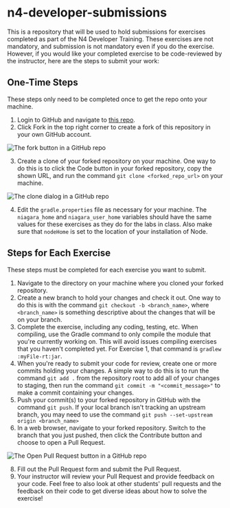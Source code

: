 # n4-developer-submissions
This is a repository that will be used to hold submissions for exercises completed as part of the N4 Developer Training. These exercises are not mandatory, and submission is not mandatory even if you do the exercise. However, if you would like your completed exercise to be code-reviewed by the instructor, here are the steps to submit your work:

## One-Time Steps
These steps only need to be completed once to get the repo onto your machine.

1. Login to GitHub and navigate to [this repo](https://github.com/robert-tridium/n4-developer-submissions).
2. Click Fork in the top right corner to create a fork of this repository in your own GitHub account.

![The fork button in a GitHub repo](images/fork_img.PNG)

3. Create a clone of your forked repository on your machine. One way to do this is to click the Code button in your forked repository, copy the shown URL, and run the command `git clone <forked_repo_url>` on your machine.

![The clone dialog in a GitHub repo](images/clone_img.PNG)

4. Edit the `gradle.properties` file as necessary for your machine. The `niagara_home` and `niagara_user_home` variables should have the same values for these exercises as they do for the labs in class. Also make sure that `nodeHome` is set to the location of your installation of Node.

## Steps for Each Exercise
These steps must be completed for each exercise you want to submit.

1. Navigate to the directory on your machine where you cloned your forked repository.
2. Create a new branch to hold your changes and check it out. One way to do this is with the command `git checkout -b <branch_name>`, where `<branch_name>` is something descriptive about the changes that will be on your branch.
4. Complete the exercise, including any coding, testing, etc. When compiling, use the Gradle command to only compile the module that you're currently working on. This will avoid issues compiling exercises that you haven't completed yet. For Exercise 1, that command is `gradlew :myFile-rt:jar`.
5. When you're ready to submit your code for review, create one or more commits holding your changes. A simple way to do this is to run the command `git add .` from the repository root to add all of your changes to staging, then run the command `git commit -m "<commit_message>"` to make a commit containing your changes.
6. Push your commit(s) to your forked repository in GitHub with the command `git push`. If your local branch isn't tracking an upstream branch, you may need to use the command `git push --set-upstream origin <branch_name>`
7. In a web browser, navigate to your forked repository. Switch to the branch that you just pushed, then click the Contribute button and choose to open a Pull Request.

![The Open Pull Request button in a GitHub repo](images/pr_img.PNG)

8. Fill out the Pull Request form and submit the Pull Request.
9. Your instructor will review your Pull Request and provide feedback on your code. Feel free to also look at other students' pull requests and the feedback on their code to get diverse ideas about how to solve the exercise!
